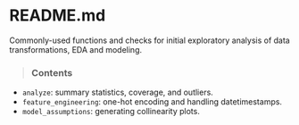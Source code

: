 # README.md

Commonly-used functions and checks for initial exploratory analysis of data transformations, EDA and modeling.

> ### **Contents**

* `analyze`: summary statistics, coverage, and outliers.
* `feature_engineering`: one-hot encoding and handling datetimestamps.
* `model_assumptions`: generating collinearity plots.
